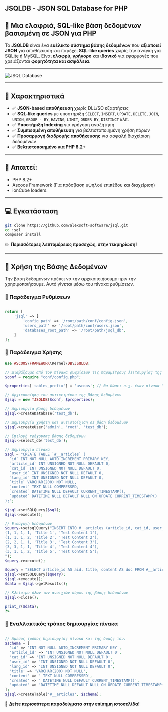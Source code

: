 ## **JSQLDB - JSON SQL Database for PHP**
## 💬 **Μια ελαφριά, SQL-like βάση δεδομένων βασισμένη σε JSON για PHP**  

Το **JSQLDB** είναι ένα **ευέλικτο σύστημα βάσης δεδομένων** που **αξιοποιεί JSON** για αποθήκευση και παρέχει **SQL-like queries** χωρίς την ανάγκη για SQLite ή MySQL. Είναι **ελαφρύ, γρήγορο** και **ιδανικό** για εφαρμογές που χρειάζονται **φορητότητα και ασφάλεια**.

---

![JSQL Database](https://s.ascoos.com/images/jsql/jsqldb.jpg)

---

## **🚀 Χαρακτηριστικά**
- ✅ **JSON-based αποθήκευση** χωρίς DLL/SO εξαρτήσεις  
- ✅ **SQL-like queries** με υποστήριξη `SELECT`, `INSERT`, `UPDATE`, `DELETE`, `JOIN`, `UNION`, `GROUP - BY`, `HAVING`, `LIMIT`, `ORDER BY`, `DISTINCT` κλπ.  
- ✅ **Υποστήριξη Indexing** για γρήγορη αναζήτηση  
- ✅ **Συμπιεσμένη αποθήκευση** για βελτιστοποιημένη χρήση πόρων  
- ✅ **Προσαρμογή διαδρομής αποθήκευσης** για ασφαλή διαχείριση δεδομένων  
- ✅ **Βελτιστοποιημένο για PHP 8.2+**  

---

## 🧩 Απαιτεί:
- PHP 8.2+
- Ascoos Framework (Για πρόσβαση υψηλού επιπέδου και διαχείριση)
- ionCube loaders.

---

## **💻 Εγκατάσταση**
```bash
git clone https://github.com/alexsoft-software/jsql.git
cd jsql
composer install
```
✏️ **Περισσότερες λεπτομέρειες προσεχώς, στην τεκμηρίωση!**

---

## **📌 Χρήση της Βάσης Δεδομένων**

Την βάση δεδομένων πρέπει να την αρχικοποιήσουμε πριν την χρησιμοποιήσουμε. Αυτό γίνεται μέσω του πίνακα ρυθμίσεων. 


### **📑 Παράδειγμα Ρυθμίσεων**
```php

return [
    'jsql' => [
        'config_path' => '/root/path/conf/config.json', 
        'users_path' => '/root/path/conf/users.json',
        'databases_root_path' => '/root/path/jsql_db',      
    ]
];
```

### **📑 Παράδειγμα Χρήσης**

```php
use ASCOOS\FRAMEWORK\Kernel\DB\JSQLDB;

// Διαβάζουμε από τον πίνακα ρυθμίσεων τις παραμέτρους λειτουργίας της βάσης δεδομένων. 
$conf = require "conf/config.php";

$properties['tables_prefix'] = 'ascoos'; // Θα δώσει π.χ. έναν πίνακα "ascoos_articles'

// Αρχικοποίηση του αντικειμένου της βάσης δεδομένων
$jsql = new TJSQLDB($conf, $properties);

// Δημιουργία βάσης δεδομένων
$jsql->createDatabase('test_db');

// Δημιουργία χρήστη και αντιστοίχιση σε βάση δεδομένων
$jsql->createUser('admin', 'root', 'test_db');

// Επιλογή τρέχουσας βάσης δεδομένων
$jsql->select_db('test_db');

// Δημιουργία πίνακα
$sql = "CREATE TABLE `#__articles` (
  `id` INT NOT NULL AUTO_INCREMENT PRIMARY KEY,
  `article_id` INT UNSIGNED NOT NULL DEFAULT 0,
  `cat_id` INT UNSIGNED NOT NULL DEFAULT 0,
  `user_id` INT UNSIGNED NOT NULL DEFAULT 0,
  `lang_id` INT UNSIGNED NOT NULL DEFAULT 0,
  `title` VARCHAR(200) NOT NULL,
  `content` TEXT NULL COMPRESSED,
  `created` DATETIME NULL DEFAULT CURRENT_TIMESTAMP(),
  `updated` DATETIME NULL DEFAULT NULL ON UPDATE CURRENT_TIMESTAMP()
);";

$jsql->setSQLQuery($sql);
$jsql->execute();

// Εισαγωγή δεδομένων
$query->setsqlQuery("INSERT INTO #__articles (article_id, cat_id, user_id, lang_id, title, content) VALUES 
(1, 1, 1, 1, 'Title 1', 'Test Content 1'),
(1, 1, 1, 2, 'Title 2', 'Test Content 2'),
(2, 2, 1, 1, 'Title 3', 'Test Content 3'),
(3, 3, 1, 1, 'Title 4', 'Test Content 4'),
(3, 1, 1, 2, 'Title 5', 'Test Content 5');
");
$query->execute();

$query = "SELECT article_id AS aid, title, content AS doc FROM #__articles WHERE user_id = ".$my->id." AND lang_id = 1 ORDER BY created DESC LIMIT 10";
$jsql->setSQLQuery($query);
$jsql->execute();
$data = $jsql->getResults();

// Κλείσιμο όλων των ανοιχτών πόρων της βάσης δεδομένων
$jsql->close();

print_r($data);
?>
```

### 📑 **Εναλλακτικός τρόπος δημιουργίας πίνακα**

```php

// Άμεσος τρόπος δημιουργίας πίνακα και της δομής του.
$schema = [
  'id' => 'INT NOT NULL AUTO_INCREMENT PRIMARY KEY',
  'article_id' => 'INT UNSIGNED NOT NULL DEFAULT 0',
  'cat_id' => 'INT UNSIGNED NOT NULL DEFAULT 0',
  'user_id' => 'INT UNSIGNED NOT NULL DEFAULT 0',
  'lang_id' => 'INT UNSIGNED NOT NULL DEFAULT 0',
  'title' => 'VARCHAR(200) NOT NULL',
  'content' => ' TEXT NULL COMPRESSED',
  'created' => ' DATETIME NULL DEFAULT CURRENT_TIMESTAMP()',
  'updated' => 'DATETIME NULL DEFAULT NULL ON UPDATE CURRENT_TIMESTAMP()'
];
$jsql->createTable('#__articles', $schema);
```

📌 **Δείτε περισσότερα παραδείγματα στην επίσημη ιστοσελίδα!**  

